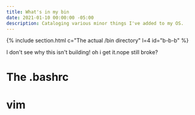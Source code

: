 ```yaml
---
title: What's in my bin
date: 2021-01-10 00:00:00 -05:00
description: Cataloging various minor things I've added to my OS.
---
```


{% include section.html c="The actual /bin directory" l=4 id="b-b-b" %}

I don't see why this isn't building! oh i get it.nope still broke?

# The .bashrc

# vim
